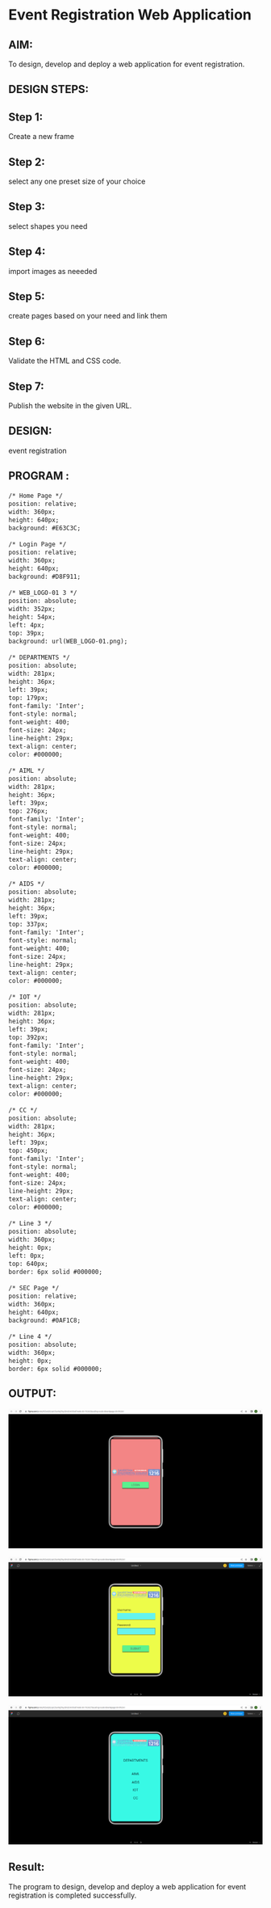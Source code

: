 # Event Registration Web Application

## AIM:
To design, develop and deploy a web application for event registration.

## DESIGN STEPS:

## Step 1:
Create a new frame

## Step 2:
select any one preset size of your choice

## Step 3:
select shapes you need

## Step 4:
import images as neeeded

## Step 5:
create pages based on your need and link them

## Step 6:
Validate the HTML and CSS code.

## Step 7:
Publish the website in the given URL.

## DESIGN:
event registration

## PROGRAM :
```
/* Home Page */
position: relative;
width: 360px;
height: 640px;
background: #E63C3C;

/* Login Page */
position: relative;
width: 360px;
height: 640px;
background: #D8F911;

/* WEB_LOGO-01 3 */
position: absolute;
width: 352px;
height: 54px;
left: 4px;
top: 39px;
background: url(WEB_LOGO-01.png);

/* DEPARTMENTS */
position: absolute;
width: 281px;
height: 36px;
left: 39px;
top: 179px;
font-family: 'Inter';
font-style: normal;
font-weight: 400;
font-size: 24px;
line-height: 29px;
text-align: center;
color: #000000;

/* AIML */
position: absolute;
width: 281px;
height: 36px;
left: 39px;
top: 276px;
font-family: 'Inter';
font-style: normal;
font-weight: 400;
font-size: 24px;
line-height: 29px;
text-align: center;
color: #000000;

/* AIDS */
position: absolute;
width: 281px;
height: 36px;
left: 39px;
top: 337px;
font-family: 'Inter';
font-style: normal;
font-weight: 400;
font-size: 24px;
line-height: 29px;
text-align: center;
color: #000000;

/* IOT */
position: absolute;
width: 281px;
height: 36px;
left: 39px;
top: 392px;
font-family: 'Inter';
font-style: normal;
font-weight: 400;
font-size: 24px;
line-height: 29px;
text-align: center;
color: #000000;

/* CC */
position: absolute;
width: 281px;
height: 36px;
left: 39px;
top: 450px;
font-family: 'Inter';
font-style: normal;
font-weight: 400;
font-size: 24px;
line-height: 29px;
text-align: center;
color: #000000;

/* Line 3 */
position: absolute;
width: 360px;
height: 0px;
left: 0px;
top: 640px;
border: 6px solid #000000;

/* SEC Page */
position: relative;
width: 360px;
height: 640px;
background: #0AF1C8;

/* Line 4 */
position: absolute;
width: 360px;
height: 0px;
border: 6px solid #000000;
```
## OUTPUT:
![EVENT-REGISTRATION](out.png)

![EVENT-REGISTRATION](out2.png)

![EVENT-REGISTRATION](out3.png)

## Result:
The program to design, develop and deploy a web application for event registration is completed successfully.
